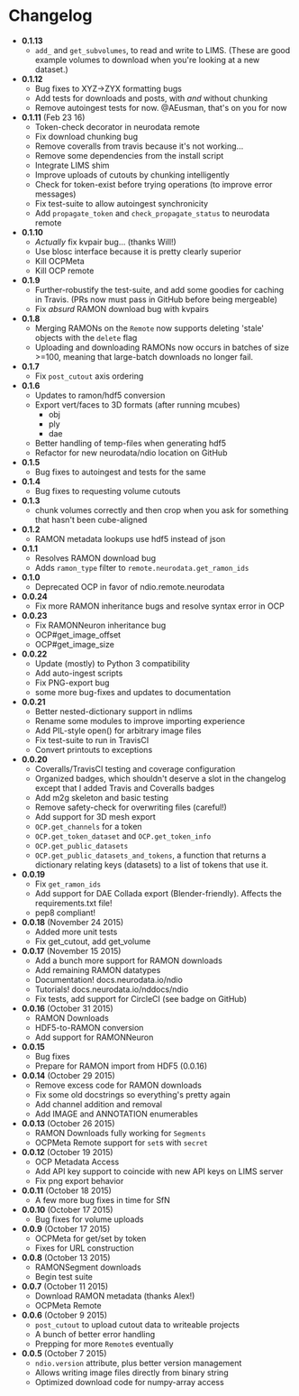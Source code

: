 # Changelog

- **0.1.13**
    - `add_` and `get_subvolumes`, to read and write to LIMS. (These are good example volumes to download when you're looking at a new dataset.)
- **0.1.12**
    - Bug fixes to XYZ→ZYX formatting bugs
    - Add tests for downloads and posts, with *and* without chunking
    - Remove autoingest tests for now. @AEusman, that's on you for now
- **0.1.11** (Feb 23 16)
    - Token-check decorator in neurodata remote
    - Fix download chunking bug
    - Remove coveralls from travis because it's not working...
    - Remove some dependencies from the install script
    - Integrate LIMS shim
    - Improve uploads of cutouts by chunking intelligently
    - Check for token-exist before trying operations (to improve error messages)
    - Fix test-suite to allow autoingest synchronicity
    - Add `propagate_token` and `check_propagate_status` to neurodata remote
- **0.1.10**
    - *Actually* fix kvpair bug... (thanks Will!)
    - Use blosc interface because it is pretty clearly superior
    - Kill OCPMeta
    - Kill OCP remote
- **0.1.9**
    - Further-robustify the test-suite, and add some goodies for caching in Travis. (PRs now must pass in GitHub before being mergeable)
    - Fix *absurd* RAMON download bug with kvpairs
- **0.1.8**
    - Merging RAMONs on the `Remote` now supports deleting 'stale' objects with the `delete` flag
    - Uploading and downloading RAMONs now occurs in batches of size >=100, meaning that large-batch downloads no longer fail.
- **0.1.7**
    - Fix `post_cutout` axis ordering
- **0.1.6**
    - Updates to ramon/hdf5 conversion
    - Export vert/faces to 3D formats (after running mcubes)
        - obj
        - ply
        - dae
    - Better handling of temp-files when generating hdf5
    - Refactor for new neurodata/ndio location on GitHub
- **0.1.5**
    - Bug fixes to autoingest and tests for the same
- **0.1.4**
    - Bug fixes to requesting volume cutouts
- **0.1.3**
    - chunk volumes correctly and then crop when you ask for something that hasn't been cube-aligned
- **0.1.2**
    - RAMON metadata lookups use hdf5 instead of json
- **0.1.1**
    - Resolves RAMON download bug
    - Adds `ramon_type` filter to `remote.neurodata.get_ramon_ids`
- **0.1.0**
    - Deprecated OCP in favor of ndio.remote.neurodata
- **0.0.24**
    - Fix more RAMON inheritance bugs and resolve syntax error in OCP
- **0.0.23**
    - Fix RAMONNeuron inheritance bug
    - OCP#get_image_offset
    - OCP#get_image_size
- **0.0.22**
    - Update (mostly) to Python 3 compatibility
    - Add auto-ingest scripts
    - Fix PNG-export bug
    - some more bug-fixes and updates to documentation
- **0.0.21**
    - Better nested-dictionary support in ndlims
    - Rename some modules to improve importing experience
    - Add PIL-style open() for arbitrary image files
    - Fix test-suite to run in TravisCI
    - Convert printouts to exceptions
- **0.0.20**
    - Coveralls/TravisCI testing and coverage configuration
    - Organized badges, which shouldn't deserve a slot in the changelog except that I added Travis and Coveralls badges
    - Add m2g skeleton and basic testing
    - Remove safety-check for overwriting files (careful!)
    - Add support for 3D mesh export
    - `OCP.get_channels` for a token
    - `OCP.get_token_dataset` and `OCP.get_token_info`
    - `OCP.get_public_datasets`
    - `OCP.get_public_datasets_and_tokens`, a function that returns a dictionary relating keys (datasets) to a list of tokens that use it.
- **0.0.19**
    - Fix `get_ramon_ids`
    - Add support for DAE Collada export (Blender-friendly). Affects the
    requirements.txt file!
    - pep8 compliant!
- **0.0.18** (November 24 2015)
    - Added more unit tests
    - Fix get_cutout, add get_volume
- **0.0.17** (November 15 2015)
    - Add a bunch more support for RAMON downloads
    - Add remaining RAMON datatypes
    - Documentation! docs.neurodata.io/ndio
    - Tutorials! docs.neurodata.io/nddocs/ndio
    - Fix tests, add support for CircleCI (see badge on GitHub)
- **0.0.16** (October 31 2015)
    - RAMON Downloads
    - HDF5-to-RAMON conversion
    - Add support for RAMONNeuron
- **0.0.15**
    - Bug fixes
    - Prepare for RAMON import from HDF5 (0.0.16)
- **0.0.14** (October 29 2015)
    - Remove excess code for RAMON downloads
    - Fix some old docstrings so everything's pretty again
    - Add channel addition and removal
    - Add IMAGE and ANNOTATION enumerables
- **0.0.13** (October 26 2015)
    - RAMON Downloads fully working for `Segments`
    - OCPMeta Remote support for `set`s with `secret`
- **0.0.12** (October 19 2015)
    - OCP Metadata Access
    - Add API key support to coincide with new API keys on LIMS server
    - Fix png export behavior
- **0.0.11** (October 18 2015)
    - A few more bug fixes in time for SfN
- **0.0.10** (October 17 2015)
    - Bug fixes for volume uploads
- **0.0.9** (October 17 2015)
    - OCPMeta for get/set by token
    - Fixes for URL construction
- **0.0.8** (October 13 2015)
    - RAMONSegment downloads
    - Begin test suite
- **0.0.7** (October 11 2015)
    - Download RAMON metadata (thanks Alex!)
    - OCPMeta Remote
- **0.0.6** (October 9 2015)
    - `post_cutout` to upload cutout data to writeable projects
    - A bunch of better error handling
    - Prepping for more `Remote`s eventually
- **0.0.5** (October 7 2015)
    - `ndio.version` attribute, plus better version management
    - Allows writing image files directly from binary string
    - Optimized download code for numpy-array access
